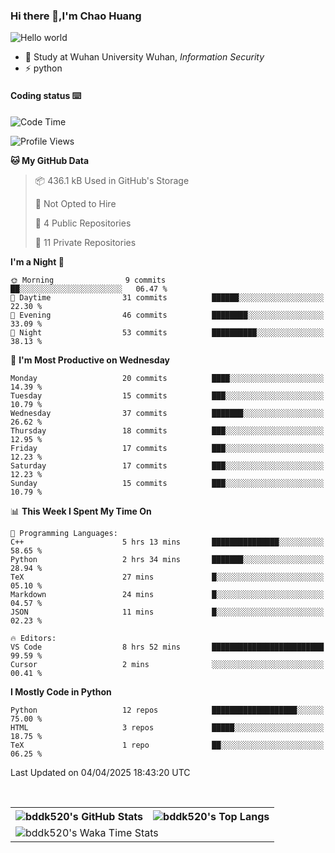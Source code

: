 ### Hi there 👋,I'm Chao Huang


<img src="https://raw.githubusercontent.com/sagar-viradiya/sagar-viradiya/master/resources/banner.png" alt="Hello world">


<br/>


- 🍻  Study at Wuhan University Wuhan, _Information Security_
- ⚡  python



#### Coding status  ⌨️

<!--START_SECTION:waka-->
![Code Time](http://img.shields.io/badge/Code%20Time-756%20hrs%204%20mins-blue)

![Profile Views](http://img.shields.io/badge/Profile%20Views-0-blue)

**🐱 My GitHub Data** 

> 📦 436.1 kB Used in GitHub's Storage 
 > 
> 🚫 Not Opted to Hire
 > 
> 📜 4 Public Repositories 
 > 
> 🔑 11 Private Repositories 
 > 
**I'm a Night 🦉** 

```text
🌞 Morning                9 commits           ██░░░░░░░░░░░░░░░░░░░░░░░   06.47 % 
🌆 Daytime                31 commits          ██████░░░░░░░░░░░░░░░░░░░   22.30 % 
🌃 Evening                46 commits          ████████░░░░░░░░░░░░░░░░░   33.09 % 
🌙 Night                  53 commits          ██████████░░░░░░░░░░░░░░░   38.13 % 
```
📅 **I'm Most Productive on Wednesday** 

```text
Monday                   20 commits          ████░░░░░░░░░░░░░░░░░░░░░   14.39 % 
Tuesday                  15 commits          ███░░░░░░░░░░░░░░░░░░░░░░   10.79 % 
Wednesday                37 commits          ███████░░░░░░░░░░░░░░░░░░   26.62 % 
Thursday                 18 commits          ███░░░░░░░░░░░░░░░░░░░░░░   12.95 % 
Friday                   17 commits          ███░░░░░░░░░░░░░░░░░░░░░░   12.23 % 
Saturday                 17 commits          ███░░░░░░░░░░░░░░░░░░░░░░   12.23 % 
Sunday                   15 commits          ███░░░░░░░░░░░░░░░░░░░░░░   10.79 % 
```


📊 **This Week I Spent My Time On** 

```text
💬 Programming Languages: 
C++                      5 hrs 13 mins       ███████████████░░░░░░░░░░   58.65 % 
Python                   2 hrs 34 mins       ███████░░░░░░░░░░░░░░░░░░   28.94 % 
TeX                      27 mins             █░░░░░░░░░░░░░░░░░░░░░░░░   05.10 % 
Markdown                 24 mins             █░░░░░░░░░░░░░░░░░░░░░░░░   04.57 % 
JSON                     11 mins             █░░░░░░░░░░░░░░░░░░░░░░░░   02.23 % 

🔥 Editors: 
VS Code                  8 hrs 52 mins       █████████████████████████   99.59 % 
Cursor                   2 mins              ░░░░░░░░░░░░░░░░░░░░░░░░░   00.41 % 
```

**I Mostly Code in Python** 

```text
Python                   12 repos            ███████████████████░░░░░░   75.00 % 
HTML                     3 repos             █████░░░░░░░░░░░░░░░░░░░░   18.75 % 
TeX                      1 repo              ██░░░░░░░░░░░░░░░░░░░░░░░   06.25 % 
```




 Last Updated on 04/04/2025 18:43:20 UTC
<!--END_SECTION:waka-->

<br/>

<table>
  <tr>
    <th>
      <img alt="bddk520's GitHub Stats" src="https://github-readme-stats-git-masterrstaa-rickstaa.vercel.app/api?username=bddk520&show_icons=true&theme=transparent&hide_border=true" align="center" />
    </th>
    <th>
      <img alt="bddk520's Top Langs" src="https://github-readme-stats-git-masterrstaa-rickstaa.vercel.app/api/top-langs/?username=bddk520&layout=compact&theme=transparent&hide_border=true&langs_count=10&hide=CMake" align="center" /> 
    </th>
  </tr>
  <tr>
    <td colspan=2>
      <img alt="bddk520's Waka Time Stats" src="https://github-readme-stats.vercel.app/api/wakatime?username=bddk&hide_border=true&layout=compact&theme=transparent&custom_title=WorkTimeThisWeek&range=last_7_days" align="center"/>
    </td>
  </tr>
</table>
